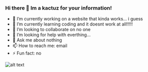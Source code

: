 ### Hi there 👋 Im a kactuz for your information!

- 🔭 I’m currently working on a website that kinda works... i guess
- 🌱 I’m currently learning coding and it doesnt work at all!!!!!
- 👯 I’m looking to collaborate on no one
- 🤔 I’m looking for help with everthing...
- 💬 Ask me about nothing
- 📫 How to reach me: email
- ⚡ Fun fact: no 

![alt text](http://img.izismile.com/img/img5/20120406/1000/hilarious_obama_animated_gifs_07.gif)
